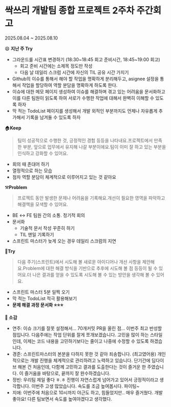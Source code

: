 # 싹쓰리 개발팀 종합 프로젝트 2주차 주간회고

2025.08.04 ~ 2025.08.10

😄 **지난 주 Try**

- 그라운드룰 시간표 변경하기 (18:30~18:45 회고 준비시간, 18:45~19:00 회고)
    - 회고 준비 시간에는 소제목 정도만 작성
    - 다음 날 데일리 스크럼 시간에 자신의 TIL 공유 시간 가지기
- Github의 이슈를 통해서 해야 할 작업을 명확하게 분리해두고, asignee 설정을 통해서 작업을 할당하여 역할 분담을 명확하게 하도록 한다.
- 이슈에 대한 메모 페이지 생성하여 이슈를 해결하며 겪고 있는 어려움을 문서화하고 이를 다른 팀원이 읽도록 하여 서로가 수행한 작업에 대해서 완벽히 이해할 수 있도록 하자
- 막 적는 TodoList 페이지를 생성해서 개발 외적인 부분까지도 언제나 자유롭게 추가해서 기록을 남겨둘 수 있도록 하자

🏠**Keep**

> 팀이 성공적으로 수행한 것, 긍정적인 경험 등등을 나타내요.프로젝트에서 만족한 부분, 앞으로 업무에서 유지해 나갈 부분이에요.팀이 이미 잘 하고 있는 부분을 인식하고 강화할 수 있어요.
> 

- 회의 때 존대어 하기
- 열정적으로 하는 모습
- 점차 역할 분담이 체계적으로 이루어지고 있는 것 같아요

⚒️**Problem**

> 프로젝트 동안 발생한 문제나 어려움을 기록해요.개선이 필요한 영역을 파악하고 해결책을 모색할 수 있어요.
> 

- BE ↔ FE 팀원 간의 소통. 정기적 회의
- 문서화
    - 기술적 문서 작성 꾸준히 하기
    - TIL 맨일 기록하기
- 스프린트 마스터가 늦게 오는 경우 데일리 스크럼의 지연

👊**Try**

> 다음 주기(스프린트)에서 시도해 볼 새로운 아이디어나 개선 사항을 제안해요.Problem에 대한 해결 방식을 기반으로 추후에 시도해 볼 점 등등이 될 수 있어요.더 나은 결과를 얻을 수 있도록 시도해 볼 수 있는 방안을 생각해 볼 수 있어요.
> 

- 스프린트 마스터 5분 일찍 오기
- 막 적는 TodoList 적극 활용해보기
- **문제 해결 과정 문서화 ⭐️⭐️⭐️**

**💬 소감**

- 연주: 이슈 크기를 잘못 설정해서… 70개커밋 PR을 올린 점… 이번주 최고 반성할 점입니다. 다음주에는 작업 단위를 잘게 쪼개보겠습니다. 고민을 많이 하는 스타일인데, 이제는 코드 내용을 고민하기보다는 줄이고 나중에 수정할 수 있도록 하겠습니다.
- 경준: 스프린트마스터의 본분을 다하지 못한 것 같아 죄송합니다. (최고였어용) 개인적으로는 개발 진행을 체계적으로 관리하려고 노력하고 있습니다. 단기간에 딥다이브 해본 건 처음인데, 다함께 고민하고 결과를 도출한다는 것이 즐거운 한 주였습니다. 이 즐거움을 바탕으로, 끝까지 잘 완수하겠습니다.
- 정빈: 우리팀 제일 좋다 ㅎ.ㅎ 진행이 자연스럽게 넘어가고 있어서 긍정적이라고 생각합니다. 이번주 고생 많았습니다. 속도를 조금 높여봅시다. 파이팅~
- 지애: 이번주에 처음으로 10시까지 야근도 하고, 힘들었지만.. 매우 즐거웠다. 개발 좋아요! 다른 팀보면서 속도를 높여야겠다고 생각했다.